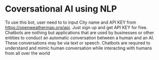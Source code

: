 # Coversational AI using NLP 
To use this bot, user need to to input City name and API KEY from https://openweathermap.org/api. Just sign up and get API KEY for free.    
Chatbots are nothing but applications that are used by businesses or other entities to conduct an automatic conversation between a human and an AI. These conversations may be via text or speech. Chatbots are required to understand and mimic human conversation while interacting with humans from all over the world   

